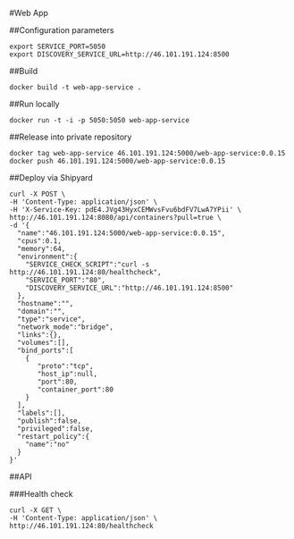 #Web App

##Configuration parameters

```
export SERVICE_PORT=5050
export DISCOVERY_SERVICE_URL=http://46.101.191.124:8500
```

##Build

`docker build -t web-app-service .`

##Run locally

`docker run -t -i -p 5050:5050 web-app-service`

##Release into private repository

```
docker tag web-app-service 46.101.191.124:5000/web-app-service:0.0.15
docker push 46.101.191.124:5000/web-app-service:0.0.15
```

##Deploy via Shipyard

```
curl -X POST \
-H 'Content-Type: application/json' \
-H 'X-Service-Key: pdE4.JVg43HyxCEMWvsFvu6bdFV7LwA7YPii' \
http://46.101.191.124:8080/api/containers?pull=true \
-d '{  
  "name":"46.101.191.124:5000/web-app-service:0.0.15",
  "cpus":0.1,
  "memory":64,
  "environment":{
    "SERVICE_CHECK_SCRIPT":"curl -s http://46.101.191.124:80/healthcheck",
    "SERVICE_PORT":"80",
    "DISCOVERY_SERVICE_URL":"http://46.101.191.124:8500"
  },
  "hostname":"",
  "domain":"",
  "type":"service",
  "network_mode":"bridge",
  "links":{},
  "volumes":[],
  "bind_ports":[  
    {  
       "proto":"tcp",
       "host_ip":null,
       "port":80,
       "container_port":80
    }
  ],
  "labels":[],
  "publish":false,
  "privileged":false,
  "restart_policy":{  
    "name":"no"
  }
}'
```

##API

###Health check

```
curl -X GET \
-H 'Content-Type: application/json' \
http://46.101.191.124:80/healthcheck
```
